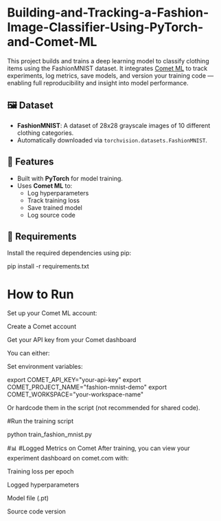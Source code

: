 # Building-and-Tracking-a-Fashion-Image-Classifier-Using-PyTorch-and-Comet-ML


This project builds and trains a deep learning model to classify clothing items using the FashionMNIST dataset. It integrates [Comet ML](https://www.comet.com/) to track experiments, log metrics, save models, and version your training code — enabling full reproducibility and insight into model performance.


## 🖼️ Dataset

- **FashionMNIST**: A dataset of 28x28 grayscale images of 10 different clothing categories.
- Automatically downloaded via `torchvision.datasets.FashionMNIST`.



## 🚀 Features

- Built with **PyTorch** for model training.
- Uses **Comet ML** to:
  - Log hyperparameters
  - Track training loss
  - Save trained model
  - Log source code


## 🔧 Requirements

Install the required dependencies using pip:


pip install -r requirements.txt


# How to Run
Set up your Comet ML account:

Create a Comet account

Get your API key from your Comet dashboard

You can either:

Set environment variables:

export COMET_API_KEY="your-api-key"
export COMET_PROJECT_NAME="fashion-mnist-demo"
export COMET_WORKSPACE="your-workspace-name"

Or hardcode them in the script (not recommended for shared code).

#Run the training script

python train_fashion_mnist.py

#📊 #Logged Metrics on Comet
After training, you can view your experiment dashboard on comet.com with:

Training loss per epoch

Logged hyperparameters

Model file (.pt)

Source code version
